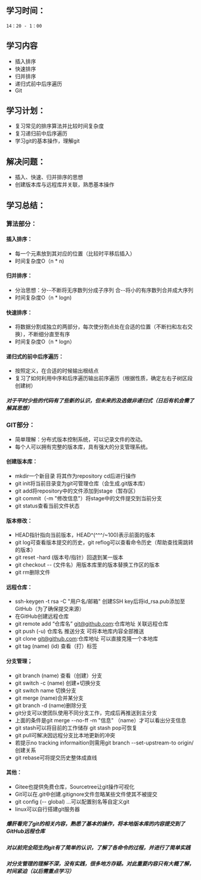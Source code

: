 ## 学习时间：
	14：20 - 1：00
## 学习内容
* 插入排序
* 快速排序
* 归并排序
* 递归式前中后序遍历
* Git
## 学习计划：
* 复习常见的排序算法并比较时间复杂度
* 复习递归前中后序遍历
* 学习git的基本操作，理解git
## 解决问题：
* 插入、快速、归并排序的思想
* 创建版本库与远程库并关联，熟悉基本操作
## 学习总结：
### 算法部分：
#### 插入排序：
*	每一个元素放到其对应的位置（比较时平移后插入）
*   时间复杂度O（n * n)
#### 归并排序：
*   分治思想：分--不断将无序数列分成子序列 合--将小的有序数列合并成大序列
*	时间复杂度O（n * logn)
#### 快速排序：
*   将数据分割成独立的两部分，每次使分割点处在合适的位置（不断扫和左右交换），不断细分直至有序
*   时间复杂度O（n * logn）
#### 递归式的前中后序遍历：
*   按照定义，在合适的时候输出根结点
*	复习了如何利用中序和后序遍历输出前序遍历（根据性质，确定左右子树区段创建树）
##### 对于平时少些的代码有了些新的认识，但未来的及选做非递归式（日后有机会需了解其思想）
### GIT部分：
* 简单理解：分布式版本控制系统，可以记录文件的改动。
* 每个人可以拥有完整的版本库，具有强大的分支管理系统。
#### 创建版本库：
* mkdir一个新目录 将其作为repository cd后进行操作
* git init将当前目录变为git可管理仓库（会生成.git版本库）
* git add将repository中的文件添加到stage（暂存区）
* git commit（-m "修改信息"）将stage中的文件提交到当前分支
* git status查看当前文件状态
#### 版本修改：
* HEAD指针指向当前版本，HEAD^(^^^/~100)表示前面的版本
* git log可查看版本提交的历史，git reflog可以查看命令历史（帮助查找需跳转的版本）
* git reset -hard (版本号/指针）回退到某一版本
* git checkout -- (文件名）用版本库里的版本替换工作区的版本
* git rm删除文件
#### 远程仓库：
* ssh-keygen -t rsa -C "用户名/邮箱" 创建SSH key后将id_rsa.pub添加至GitHub（为了确保提交来源）
* 在GitHub创建远程仓库
* git remote add “仓库名” git@github.com:仓库地址 关联远程仓库
* git push (-u) 仓库名 推送分支 可将本地库内容全部推送
* git clone git@github.com:仓库地址 可以直接克隆一个本地库
* git tag (name) (id) 查看（打）标签
#### 分支管理；
* git branch (name) 查看（创建）分支
* git switch -c (name) 创建+切换分支
* git switch name 切换分支
* git merge (name)合并某分支
* git branch -d (name)删除分支
* git分支可以使团队使用不同分支工作，完成后再推送到主分支
* 上面的条件是git merge --no-ff -m "信息" （name）才可以看出分支信息
* git stash可以将目前的工作储存 git stash pop可恢复
* git pull可解决因远程分支比本地更新的冲突
* 若提示no tracking informaition则需用git branch --set-upstream-to <branchname> origin/<branchname>创建关系
* git rebase可将提交历史整体成直线
#### 其他：
* Gitee也提供免费仓库，Sourcetree让git操作可视化
* Git可以在.git中创建.gitignore文件忽略某些文件使其不被提交
* git config (-- global) ...可以配置别名等自定义git
* linux可以自行搭建git服务器
##### 爆肝看完了git的相关内容，熟悉了基本的操作，将本地版本库的内容提交到了GitHub远程仓库
##### 对以前完全陌生的git有了简单的认识，了解了各命令的过程，并进行了简单实践
##### 对分支管理的理解不深，没有实践，很多地方存疑。对此重要内容只有大概了解，时间紧迫（以后需重点学习）


